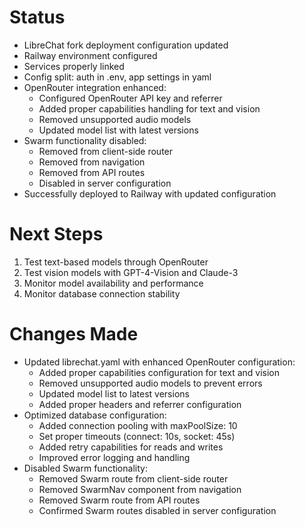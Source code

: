 # Status
- LibreChat fork deployment configuration updated
- Railway environment configured
- Services properly linked
- Config split: auth in .env, app settings in yaml
- OpenRouter integration enhanced:
  - Configured OpenRouter API key and referrer
  - Added proper capabilities handling for text and vision
  - Removed unsupported audio models
  - Updated model list with latest versions
- Swarm functionality disabled:
  - Removed from client-side router
  - Removed from navigation
  - Removed from API routes
  - Disabled in server configuration
- Successfully deployed to Railway with updated configuration

# Next Steps
1. Test text-based models through OpenRouter
2. Test vision models with GPT-4-Vision and Claude-3
3. Monitor model availability and performance
4. Monitor database connection stability

# Changes Made
- Updated librechat.yaml with enhanced OpenRouter configuration:
  - Added proper capabilities configuration for text and vision
  - Removed unsupported audio models to prevent errors
  - Updated model list to latest versions
  - Added proper headers and referrer configuration
- Optimized database configuration:
  - Added connection pooling with maxPoolSize: 10
  - Set proper timeouts (connect: 10s, socket: 45s)
  - Added retry capabilities for reads and writes
  - Improved error logging and handling
- Disabled Swarm functionality:
  - Removed Swarm route from client-side router
  - Removed SwarmNav component from navigation
  - Removed Swarm route from API routes
  - Confirmed Swarm routes disabled in server configuration
